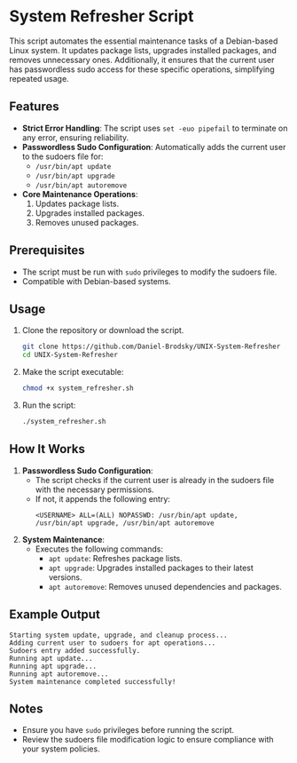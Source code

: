 # System Refresher Script

This script automates the essential maintenance tasks of a Debian-based Linux system. It updates package lists, upgrades installed packages, and removes unnecessary ones. Additionally, it ensures that the current user has passwordless sudo access for these specific operations, simplifying repeated usage.

## Features
- **Strict Error Handling**: The script uses `set -euo pipefail` to terminate on any error, ensuring reliability.
- **Passwordless Sudo Configuration**: Automatically adds the current user to the sudoers file for:
  - `/usr/bin/apt update`
  - `/usr/bin/apt upgrade`
  - `/usr/bin/apt autoremove`
- **Core Maintenance Operations**:
  1. Updates package lists.
  2. Upgrades installed packages.
  3. Removes unused packages.

## Prerequisites
- The script must be run with `sudo` privileges to modify the sudoers file.
- Compatible with Debian-based systems.

## Usage
1. Clone the repository or download the script.
   ```bash
   git clone https://github.com/Daniel-Brodsky/UNIX-System-Refresher
   cd UNIX-System-Refresher
   ```
2. Make the script executable:
   ```bash
   chmod +x system_refresher.sh
   ```
3. Run the script:
   ```bash
   ./system_refresher.sh
   ```

## How It Works
1. **Passwordless Sudo Configuration**:
   - The script checks if the current user is already in the sudoers file with the necessary permissions.
   - If not, it appends the following entry:
     ```
     <USERNAME> ALL=(ALL) NOPASSWD: /usr/bin/apt update, /usr/bin/apt upgrade, /usr/bin/apt autoremove
     ```
2. **System Maintenance**:
   - Executes the following commands:
     - `apt update`: Refreshes package lists.
     - `apt upgrade`: Upgrades installed packages to their latest versions.
     - `apt autoremove`: Removes unused dependencies and packages.

## Example Output
```plaintext
Starting system update, upgrade, and cleanup process...
Adding current user to sudoers for apt operations...
Sudoers entry added successfully.
Running apt update...
Running apt upgrade...
Running apt autoremove...
System maintenance completed successfully!
```

## Notes
- Ensure you have `sudo` privileges before running the script.
- Review the sudoers file modification logic to ensure compliance with your system policies.

